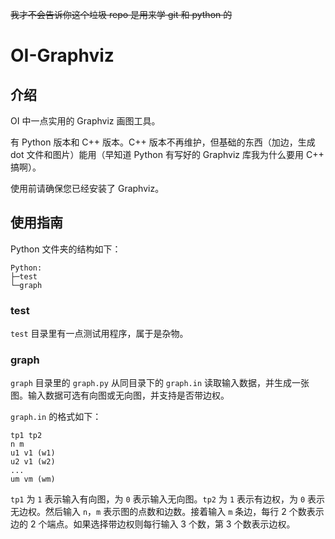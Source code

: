 ~~我才不会告诉你这个垃圾 repo 是用来学 git 和 python 的~~

# OI-Graphviz

## 介绍

OI 中一点实用的 Graphviz 画图工具。

有 Python 版本和 C++ 版本。C++ 版本不再维护，但基础的东西（加边，生成 dot 文件和图片）能用（早知道 Python 有写好的 Graphviz 库我为什么要用 C++ 搞啊）。

使用前请确保您已经安装了 Graphviz。

## 使用指南

Python 文件夹的结构如下：

```text
Python:
├─test
└─graph
```

### test

`test` 目录里有一点测试用程序，属于是杂物。

### graph

`graph` 目录里的 `graph.py` 从同目录下的 `graph.in` 读取输入数据，并生成一张图。输入数据可选有向图或无向图，并支持是否带边权。

`graph.in` 的格式如下：

```text
tp1 tp2
n m
u1 v1 (w1)
u2 v1 (w2)
...
um vm (wm)
```

`tp1` 为 `1` 表示输入有向图，为 `0` 表示输入无向图。`tp2` 为 `1` 表示有边权，为 `0` 表示无边权。然后输入 `n`，`m` 表示图的点数和边数。接着输入 `m` 条边，每行 2 个数表示边的 2 个端点。如果选择带边权则每行输入 3 个数，第 3 个数表示边权。